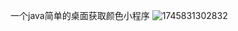一个java简单的桌面获取颜色小程序
![1745831302832](https://github.com/user-attachments/assets/433912d9-7e66-41a2-b921-22fd67dd58e8)
